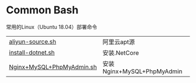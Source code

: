 # Common Bash
常用的Linux（Ubuntu 18.04）部署命令

|   |   |
| :------ | :------ |
| [aliyun-source.sh](./aliyun-source.sh) | 阿里云apt源 |
| [install-dotnet.sh](./install-dotnet.sh) | 安装.NetCore |
| [Nginx+MySQL+PhpMyAdmin.sh](./install-dotnet.sh) | 安装Nginx+MySQL+PhpMyAdmin |